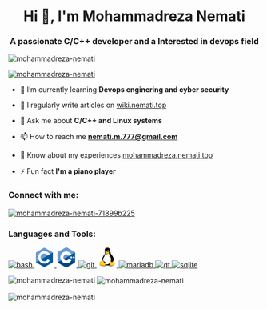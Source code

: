 <h1 align="center">Hi 👋, I'm Mohammadreza Nemati</h1>
<h3 align="center">A passionate C/C++ developer and a Interested in devops field</h3>

<p align="left"> <img src="https://komarev.com/ghpvc/?username=mohammadreza-nemati&label=Profile%20views&color=0e75b6&style=flat" alt="mohammadreza-nemati" /> </p>

<p align="left"> <a href="https://github.com/ryo-ma/github-profile-trophy"><img src="https://github-profile-trophy.vercel.app/?username=mohammadreza-nemati" alt="mohammadreza-nemati" /></a> </p>

- 🌱 I’m currently learning **Devops enginering and cyber security**

- 📝 I regularly write articles on [wiki.nemati.top](wiki.nemati.top)

- 💬 Ask me about **C/C++ and Linux systems**

- 📫 How to reach me **nemati.m.777@gmail.com**

- 📄 Know about my experiences [mohammadreza.nemati.top](mohammadreza.nemati.top)

- ⚡ Fun fact **I'm a piano player**

<h3 align="left">Connect with me:</h3>
<p align="left">
<a href="https://linkedin.com/in/mohammadreza-nemati-71899b225" target="blank"><img align="center" src="https://raw.githubusercontent.com/rahuldkjain/github-profile-readme-generator/master/src/images/icons/Social/linked-in-alt.svg" alt="mohammadreza-nemati-71899b225" height="30" width="40" /></a>
</p>

<h3 align="left">Languages and Tools:</h3>
<p align="left"> <a href="https://www.gnu.org/software/bash/" target="_blank" rel="noreferrer"> <img src="https://www.vectorlogo.zone/logos/gnu_bash/gnu_bash-icon.svg" alt="bash" width="40" height="40"/> </a> <a href="https://www.cprogramming.com/" target="_blank" rel="noreferrer"> <img src="https://raw.githubusercontent.com/devicons/devicon/master/icons/c/c-original.svg" alt="c" width="40" height="40"/> </a> <a href="https://www.w3schools.com/cpp/" target="_blank" rel="noreferrer"> <img src="https://raw.githubusercontent.com/devicons/devicon/master/icons/cplusplus/cplusplus-original.svg" alt="cplusplus" width="40" height="40"/> </a> <a href="https://git-scm.com/" target="_blank" rel="noreferrer"> <img src="https://www.vectorlogo.zone/logos/git-scm/git-scm-icon.svg" alt="git" width="40" height="40"/> </a> <a href="https://www.linux.org/" target="_blank" rel="noreferrer"> <img src="https://raw.githubusercontent.com/devicons/devicon/master/icons/linux/linux-original.svg" alt="linux" width="40" height="40"/> </a> <a href="https://mariadb.org/" target="_blank" rel="noreferrer"> <img src="https://www.vectorlogo.zone/logos/mariadb/mariadb-icon.svg" alt="mariadb" width="40" height="40"/> </a> <a href="https://www.qt.io/" target="_blank" rel="noreferrer"> <img src="https://upload.wikimedia.org/wikipedia/commons/0/0b/Qt_logo_2016.svg" alt="qt" width="40" height="40"/> </a> <a href="https://www.sqlite.org/" target="_blank" rel="noreferrer"> <img src="https://www.vectorlogo.zone/logos/sqlite/sqlite-icon.svg" alt="sqlite" width="40" height="40"/> </a> </p>

<p><img align="left" src="https://github-readme-stats.vercel.app/api/top-langs?username=mohammadreza-nemati&show_icons=true&locale=en&layout=compact" alt="mohammadreza-nemati" /></p>

<p>&nbsp;<img align="center" src="https://github-readme-stats.vercel.app/api?username=mohammadreza-nemati&show_icons=true&locale=en" alt="mohammadreza-nemati" /></p>

<p><img align="center" src="https://github-readme-streak-stats.herokuapp.com/?user=mohammadreza-nemati&" alt="mohammadreza-nemati" /></p>


